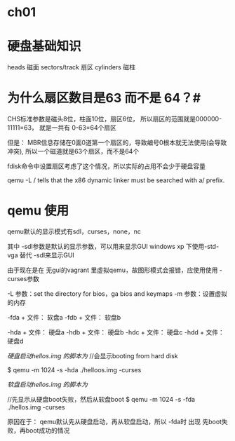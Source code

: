 ch01
===

# 硬盘基础知识 #

heads 磁面
sectors/track 扇区
cylinders 磁柱

# 为什么扇区数目是63 而不是 64？#
CHS标准参数是磁头8位，柱面10位，扇区6位，
所以扇区的范围就是000000-11111=63， 就是一共有 0-63=64个扇区

但是： MBR信息存储在0面0道第一个扇区的，导致编号0根本就无法使用(会导致冲突),
所以一个磁道就是63个扇区，而不是64个

fdisk命令中设置扇区考虑了这个情况，所以实际的占用不会少于硬盘容量


qemu 
-L / tells that the x86 dynamic linker must be searched with a/ prefix.

# qemu 使用 #

qemu默认的显示模式有sdl，curses，none，nc

其中 -sdl参数是默认的显示参数，可以用来显示GUI
windows xp 下使用-std-vga 替代 -sdl来显示GUI

由于现在是在 无gui的vagrant 里虚拟qemu，故图形模式会报错，应使用使用 -curses参数

-L 参数：set the directory for bios，ga bios and keymaps
-m 参数：设置虚拟的内存

-fda + 文件： 软盘a
-fdb + 文件： 软盘b

-hda + 文件： 硬盘a
-hdb + 文件： 硬盘b
-hdc + 文件： 硬盘c
-hdd + 文件： 硬盘d

*硬盘启动hellos.img 的脚本为*
//会显示booting from hard disk

$ qemu -m 1024 -s -hda ./helloos.img -curses


*软盘启动hellos.img 的脚本为*

//先显示从硬盘boot失败，然后从软盘boot
$ qemu -m 1024 -s -fda ./hellos.img -curses

原因在于： qemu默认先从硬盘启动，再从软盘启动，所以 -fda时 出现
先boot失败，再boot成功的情况


